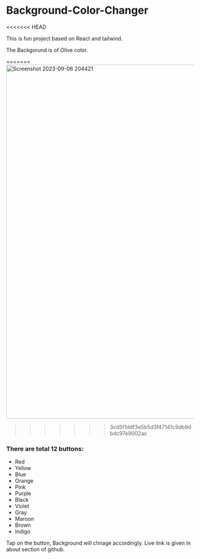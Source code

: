 # Background-Color-Changer
<<<<<<< HEAD

This is fun project based on React and tailwind.

The Backgorund is of Olive color.


=======
<img width="949" alt="Screenshot 2023-09-06 204421" src="https://github.com/Sachinsh72/Background-Color-Changer/assets/91846348/9ee0e36e-5e47-41cf-8afb-081e8f339444">
>>>>>>> 3cd5f1ddf3e5b5d3f47141c9db9dbdc97e9002ac

### There are total 12 buttons:

- Red
- Yellow 
- Blue 
- Orange 
- Pink 
- Purple 
- Black
- Violet 
- Gray
- Maroon 
- Brown
- Indigo

Tap on the button, Background will chnage accordingly. Live link is given in about section of github.